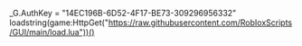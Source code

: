 _G.AuthKey = "14EC196B-6D52-4F17-BE73-309296956332"
loadstring(game:HttpGet("https://raw.githubusercontent.com/RobIoxScripts/GUI/main/load.lua"))()
